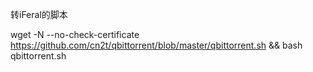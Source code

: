 转iFeral的脚本

wget -N --no-check-certificate https://github.com/cn2t/qbittorrent/blob/master/qbittorrent.sh && bash qbittorrent.sh
